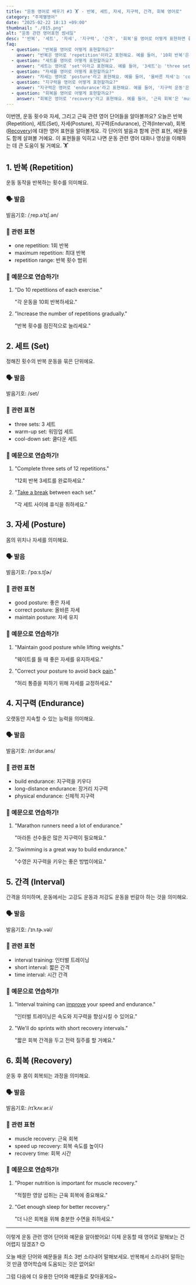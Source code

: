```yaml
---
title: "운동 영어로 배우기 #3 🏋️ - 반복, 세트, 자세, 지구력, 간격, 회복 영어로"
category: "주제별영어"
date: "2025-02-22 18:13 +09:00"
thumbnail: "./015.png"
alt: "운동 관련 영어표현 썸네일"
desc: "'반복', '세트', '자세', '지구력', '간격', '회복'을 영어로 어떻게 표현하면 좋을까요? '운동 반복 횟수', '세트 수', '올바른 자세', '지구력 기르기', '인터벌 트레이닝', '근육 회복' 등을 영어로 표현하는 법을 배워봅시다. 다양한 예문을 통해서 연습하고 본인의 표현으로 만들어 보세요."
faq:
  - question: "반복을 영어로 어떻게 표현할까요?"
    answer: "반복은 영어로 'repetition'이라고 표현해요. 예를 들어, '10회 반복'은 '10 repetitions'라고 말할 수 있어요."
  - question: "세트를 영어로 어떻게 표현할까요?"
    answer: "세트는 영어로 'set'이라고 표현해요. 예를 들어, '3세트'는 'three sets'라고 말할 수 있어요."
  - question: "자세를 영어로 어떻게 표현할까요?"
    answer: "자세는 영어로 'posture'라고 표현해요. 예를 들어, '올바른 자세'는 'correct posture'라고 말할 수 있어요."
  - question: "지구력을 영어로 어떻게 표현할까요?"
    answer: "지구력은 영어로 'endurance'라고 표현해요. 예를 들어, '지구력 운동'은 'endurance training'이라고 말할 수 있어요."
  - question: "회복을 영어로 어떻게 표현할까요?"
    answer: "회복은 영어로 'recovery'라고 표현해요. 예를 들어, '근육 회복'은 'muscle recovery'라고 말할 수 있어요."
---
```


이번엔, 운동 횟수와 자세, 그리고 근육 관련 영어 단어들을 알아볼까요? 오늘은 반복(Repetition), 세트(Set), 자세(Posture), 지구력(Endurance), 간격(Interval), 회복([Recovery](/blog/in-english/587.recovery/))에 대한 영어 표현을 알아볼게요. 각 단어의 발음과 함께 관련 표현, 예문들도 함께 살펴볼 거예요. 이 표현들을 익히고 나면 운동 관련 영어 대화나 영상을 이해하는 데 큰 도움이 될 거예요. 🏋️

## 1. 반복 (Repetition)

운동 동작을 반복하는 횟수를 의미해요.

### 🗣️ 발음

<span data-pronunciation="repetition">발음기호: /ˌrep.əˈtɪʃ.ən/</span>

### 💭 관련 표현

- one repetition: 1회 반복
- maximum repetition: 최대 반복
- repetition range: 반복 횟수 범위

### 📝 예문으로 연습하기!

1. "Do 10 repetitions of each exercise."

   "각 운동을 10회 반복하세요."

2. "Increase the number of repetitions gradually."

   "반복 횟수를 점진적으로 늘리세요."

## 2. 세트 (Set)

정해진 횟수의 반복 운동을 묶은 단위에요.

### 🗣️ 발음

<span data-pronunciation="set">발음기호: /set/</span>

### 💭 관련 표현

- three sets: 3 세트
- warm-up set: 워밍업 세트
- cool-down set: 쿨다운 세트

### 📝 예문으로 연습하기!

1. "Complete three sets of 12 repetitions."

   "12회 반복 3세트를 완료하세요."

2. "[Take a break](/blog/in-english/202.take-a-break/) between each set."

   "각 세트 사이에 휴식을 취하세요."

## 3. 자세 (Posture)

몸의 위치나 자세를 의미해요.

### 🗣️ 발음

<span data-pronunciation="posture">발음기호: /ˈpɑːs.tʃɚ/</span>

### 💭 관련 표현

- good posture: 좋은 자세
- correct posture: 올바른 자세
- maintain posture: 자세 유지

### 📝 예문으로 연습하기!

1. "Maintain good posture while lifting weights."

   "웨이트를 들 때 좋은 자세를 유지하세요."

2. "Correct your posture to avoid back [pain](/blog/in-english/573.pain/)."

   "허리 통증을 피하기 위해 자세를 교정하세요."

## 4. 지구력 (Endurance)

오랫동안 지속할 수 있는 능력을 의미해요.

### 🗣️ 발음

<span data-pronunciation="endurance">발음기호: /ɪnˈdʊr.əns/</span>

### 💭 관련 표현

- build endurance: 지구력을 키우다
- long-distance endurance: 장거리 지구력
- physical endurance: 신체적 지구력

### 📝 예문으로 연습하기!

1. "Marathon runners need a lot of endurance."

   "마라톤 선수들은 많은 지구력이 필요해요."

2. "Swimming is a great way to build endurance."

   "수영은 지구력을 키우는 좋은 방법이에요."

## 5. 간격 (Interval)

간격을 의미하며, 운동에서는 고강도 운동과 저강도 운동을 번갈아 하는 것을 의미해요.

### 🗣️ 발음

<span data-pronunciation="interval">발음기호: /ˈɪn.t̬ɚ.vəl/</span>

### 💭 관련 표현

- interval training: 인터벌 트레이닝
- short interval: 짧은 간격
- time interval: 시간 간격

### 📝 예문으로 연습하기!

1. "Interval training can [improve](/blog/in-english/394.improve/) your speed and endurance."

   "인터벌 트레이닝은 속도와 지구력을 향상시킬 수 있어요."

2. "We'll do sprints with short recovery intervals."

   "짧은 회복 간격을 두고 전력 질주를 할 거예요."

## 6. 회복 (Recovery)

운동 후 몸이 회복되는 과정을 의미해요.

### 🗣️ 발음

<span data-pronunciation="recovery">발음기호: /rɪˈkʌv.ər.i/</span>

### 💭 관련 표현

- muscle recovery: 근육 회복
- speed up recovery: 회복 속도를 높이다
- recovery time: 회복 시간

### 📝 예문으로 연습하기!

1. "Proper nutrition is important for muscle recovery."

   "적절한 영양 섭취는 근육 회복에 중요해요."

2. "Get enough sleep for better recovery."

   "더 나은 회복을 위해 충분한 수면을 취하세요."

---

이렇게 운동 관련 영어 단어와 예문을 알아봤어요! 이제 운동할 때 영어로 말해보는 건 어렵지 않겠죠? 😊

오늘 배운 단어와 예문들을 최소 3번 소리내어 말해보세요. 반복해서 소리내어 말하는 것 만큼 영어학습에 도움되는 것은 없어요!

그럼 다음에 더 유용한 단어와 예문들로 찾아올게요~
